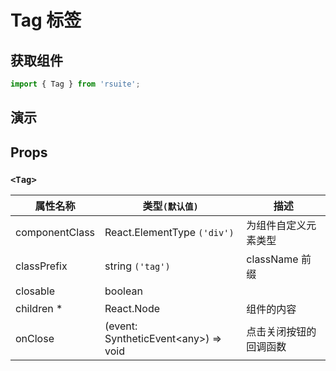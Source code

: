 # Tag 标签

## 获取组件

```js
import { Tag } from 'rsuite';
```

## 演示

<!--{demo}-->

## Props

### `<Tag>`

| 属性名称       | 类型`(默认值)`                             | 描述                   |
| -------------- | ------------------------------------------ | ---------------------- |
| componentClass | React.ElementType `('div')`                | 为组件自定义元素类型   |
| classPrefix    | string `('tag')`                           | className 前缀         |
| closable       | boolean                                    |
| children \*    | React.Node                                 | 组件的内容             |
| onClose        | (event: SyntheticEvent&lt;any&gt;) => void | 点击关闭按钮的回调函数 |
